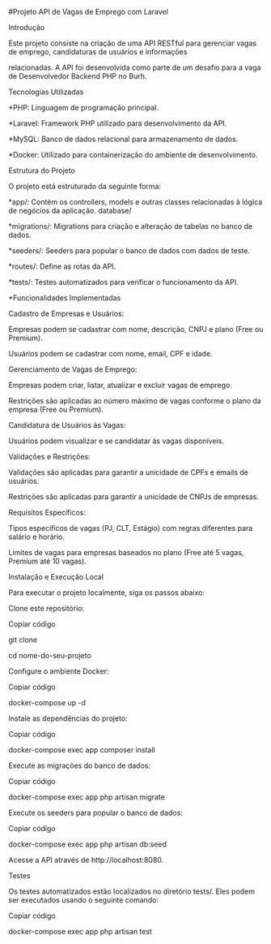#Projeto API de Vagas de Emprego com Laravel

Introdução

Este projeto consiste na criação de uma API RESTful para gerenciar vagas de emprego, candidaturas de usuários e informações

relacionadas. A API foi desenvolvida como parte de um desafio para a vaga de Desenvolvedor Backend PHP no Burh.

Tecnologias Utilizadas

*PHP: Linguagem de programação principal.

*Laravel: Framework PHP utilizado para desenvolvimento da API.

*MySQL: Banco de dados relacional para armazenamento de dados.

*Docker: Utilizado para containerização do ambiente de desenvolvimento.

Estrutura do Projeto

O projeto está estruturado da seguinte forma:

*app/: Contém os controllers, models e outras classes relacionadas à lógica de negócios da aplicação. database/

*migrations/: Migrations para criação e alteração de tabelas no banco de dados.

*seeders/: Seeders para popular o banco de dados com dados de teste.

*routes/: Define as rotas da API.

*tests/: Testes automatizados para verificar o funcionamento da API.

*Funcionalidades Implementadas

Cadastro de Empresas e Usuários:

Empresas podem se cadastrar com nome, descrição, CNPJ e plano (Free ou Premium).

Usuários podem se cadastrar com nome, email, CPF e idade.

Gerenciamento de Vagas de Emprego:

Empresas podem criar, listar, atualizar e excluir vagas de emprego.

Restrições são aplicadas ao número máximo de vagas conforme o plano da empresa (Free ou Premium).

Candidatura de Usuários às Vagas:

Usuários podem visualizar e se candidatar às vagas disponíveis.

Validações e Restrições:

Validações são aplicadas para garantir a unicidade de CPFs e emails de usuários.

Restrições são aplicadas para garantir a unicidade de CNPJs de empresas.

Requisitos Específicos:

Tipos específicos de vagas (PJ, CLT, Estágio) com regras diferentes para salário e horário.

Limites de vagas para empresas baseados no plano (Free até 5 vagas, Premium até 10 vagas).

Instalação e Execução Local

Para executar o projeto localmente, siga os passos abaixo:

Clone este repositório:

Copiar código

git clone <url-do-seu-repositorio>

cd nome-do-seu-projeto

Configure o ambiente Docker:

Copiar código

docker-compose up -d

Instale as dependências do projeto:

Copiar código

docker-compose exec app composer install

Execute as migrações do banco de dados:

Copiar código

docker-compose exec app php artisan migrate

Execute os seeders para popular o banco de dados:

Copiar código

docker-compose exec app php artisan db:seed

Acesse a API através de http://localhost:8080.

Testes

Os testes automatizados estão localizados no diretório tests/. Eles podem ser executados usando o seguinte comando:

Copiar código

docker-compose exec app php artisan test

